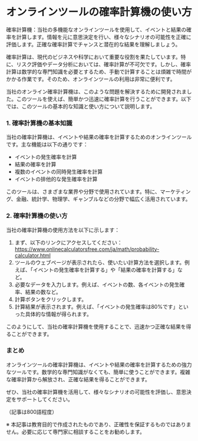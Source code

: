 オンラインツールの確率計算機の使い方
==================

確率計算機：当社の多機能なオンラインツールを使用して、イベントと結果の確率を計算します。情報を元に意思決定を行い、様々なシナリオの可能性を正確に評価します。正確な確率計算でチャンスと潜在的な結果を理解しましょう。

確率計算は、現代のビジネスや科学において重要な役割を果たしています。特に、リスク評価やデータ分析においては、確率計算が不可欠です。しかし、確率計算は数学的な専門知識を必要とするため、手動で計算することは煩雑で時間がかかる作業です。そのため、オンラインツールの利用は非常に便利です。

当社のオンライン確率計算機は、このような問題を解決するために開発されました。このツールを使えば、簡単かつ迅速に確率計算を行うことができます。以下では、このツールの基本的な知識と使い方について説明します。

### 1. 確率計算機の基本知識

当社の確率計算機は、イベントや結果の確率を計算するためのオンラインツールです。主な機能は以下の通りです：

- イベントの発生確率を計算
- 結果の確率を計算
- 複数のイベントの同時発生確率を計算
- イベントの排他的な発生確率を計算

このツールは、さまざまな業界や分野で使用されています。特に、マーケティング、金融、統計学、物理学、ギャンブルなどの分野で幅広く活用されています。

### 2. 確率計算機の使い方

当社の確率計算機の使用方法を以下に示します：

1. まず、以下のリンクにアクセスしてください： <https://www.onlinecalculatorsfree.com/ja/math/probability-calculator.html>
2. ツールのウェブページが表示されたら、使いたい計算方法を選択します。例えば、「イベントの発生確率を計算する」や「結果の確率を計算する」など。
3. 必要なデータを入力します。例えば、イベントの数、各イベントの発生確率、結果の数など。
4. 計算ボタンをクリックします。
5. 計算結果が表示されます。例えば、「イベントの発生確率は80%です」といった具体的な情報が得られます。

このようにして、当社の確率計算機を使用することで、迅速かつ正確な結果を得ることができます。

### まとめ

オンラインツールの確率計算機は、イベントや結果の確率を計算するための強力なツールです。数学的な専門知識がなくても、簡単に使うことができます。複雑な確率計算から解放され、正確な結果を得ることができます。

ぜひ、当社の確率計算機を活用して、様々なシナリオの可能性を評価し、意思決定をサポートしてください。

（記事は800語程度）

※ 本記事は教育目的で作成されたものであり、正確性を保証するものではありません。必要に応じて専門家に相談することをお勧めします。